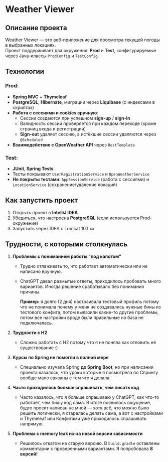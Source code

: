 # Weather Viewer

## Описание проекта
Weather Viewer — это веб-приложение для просмотра текущей погоды в выбранных локациях.  
Проект поддерживает два окружения: **Prod** и **Test**, конфигурируемые через Java-классы `ProdConfig` и `TestConfig`.

## Технологии
### Prod:
- **Spring MVC** + **Thymeleaf**  
- **PostgreSQL**, **Hibernate**, миграции через **Liquibase** (с индексами в скриптах)  
- **Работа с сессиями и cookies вручную**:  
  - Сессии создаются при успешном **sign-up** / **sign-in**  
  - Валидность сессии проверяется при каждом переходе (кроме страниц входа и регистрации)  
  - **Sign-out** удаляет сессию, а истёкшие сессии удаляются через `@Scheduled`  
- **Взаимодействие с OpenWeather API** через `RestTemplate`

### Test:
- **JUnit**, **Spring Tests**  
- Тесты покрывают `UserRegistrationService` и `OpenWeatherService`  
- **Не покрыты тестами**: `AppSessionService` (работа с сессиями) и `LocationService` (сохранение/удаление локаций)

## Как запустить проект
1. Открыть проект в **IntelliJ IDEA**  
2. Убедиться, что настроена **PostgreSQL** (если используется Prod-окружение)  
3. Запустить через IDEA с Tomcat 10.1.xx

## Трудности, с которыми столкнулась
1. **Проблемы с пониманием работы "под капотом"**  
   - Трудно отлаживать то, что работает автоматически или не написано вручную.  
   - ChatGPT давал размытые ответы, приходилось пробовать много вариантов. Иногда решение срабатывало без понимания причины.      

     **Пример:** я долго (2 дня) настраивала тестовый профиль потому что не понимала почему у меня не создавались нужные бины из тестового конфига, потом вылазили какие-то другие проблемы, потом все настройки вроде были правильные но база не подключалась.   

2. **Трудности с H2**  
   - Сложно работать с H2 потому что я не поняла как отловить её существование :) 

3. **Курсы по Spring не помогли в полной мере**  
   - Специально изучала Spring **до Spring Boot**, но при написании проекта казалось, что уроки которые я посмотрела по Спрингу вообще мало связаны с тем что я делала.  

4. **Часто приходилось больше спрашивать, чем писать код**  
   - Часто казалось, что я больше спрашиваю у ChatGPT, как что-то работает, чем пишу код сама. В итоге появилось ощущение, будто проект написан не мной — хотя всё, что можно было решить логически, я старалась делать сама, а вот с настройками и Thymeleaf или Конфигами уже приходилось спрашивать напрямую. 

5. **Проблема с memory leak из-за новой версии зависимости**  
   - Решилось откатом на старую версию. В `build.gradle` оставлены комментарии с проверенными вариантами. Я попробовала **8 версий!**  

